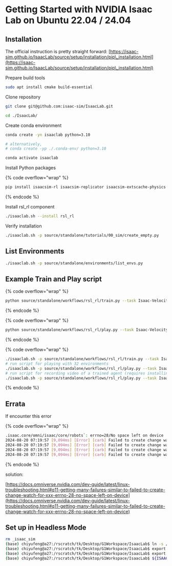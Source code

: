 # Getting Started with NVIDIA Isaac Lab on Ubuntu 22.04 / 24.04



## Installation

The official instruction is pretty straight forward: [https://isaac-sim.github.io/IsaacLab/source/setup/installation/pip\_installation.html](https://isaac-sim.github.io/IsaacLab/source/setup/installation/pip\_installation.html)



Prepare build tools

```bash
sudo apt install cmake build-essential
```



Clone repository

```bash
git clone git@github.com:isaac-sim/IsaacLab.git
```

```bash
cd ./IsaacLab/
```



Create conda environment

```bash
conda create -yn isaaclab python=3.10

# alternatively,
# conda create -yp ./.conda-env/ python=3.10
```

```bash
conda activate isaaclab
```



Install Python packages

{% code overflow="wrap" %}
```bash
pip install isaacsim-rl isaacsim-replicator isaacsim-extscache-physics isaacsim-extscache-kit-sdk isaacsim-extscache-kit isaacsim-app --extra-index-url https://pypi.nvidia.com
```
{% endcode %}



Install rsl\_rl component

```bash
./isaaclab.sh --install rsl_rl
```



Verify installation

```bash
./isaaclab.sh -p source/standalone/tutorials/00_sim/create_empty.py
```



## List Environments

```bash
./isaaclab.sh -p source/standalone/environments/list_envs.py
```



## Example Train and Play script

{% code overflow="wrap" %}
```bash
python source/standalone/workflows/rsl_rl/train.py --task Isaac-Velocity-Flat-G1-v0 --run_name example_run
```
{% endcode %}



{% code overflow="wrap" %}
```bash
python source/standalone/workflows/rsl_rl/play.py --task Isaac-Velocity-Flat-G1-v0 --num_envs 4
```
{% endcode %}



{% code overflow="wrap" %}
```bash
./isaaclab.sh -p source/standalone/workflows/rsl_rl/train.py --task Isaac-Reach-Franka-v0 --headless
# run script for playing with 32 environments
./isaaclab.sh -p source/standalone/workflows/rsl_rl/play.py --task Isaac-Reach-Franka-v0 --num_envs 32 --load_run run_folder_name --checkpoint model.pt
# run script for recording video of a trained agent (requires installing `ffmpeg`)
./isaaclab.sh -p source/standalone/workflows/rsl_rl/play.py --task Isaac-Reach-Franka-v0 --headless --video --video_length 200
```
{% endcode %}





## Errata

If encounter this error

{% code overflow="wrap" %}
```bash
.isaac.core/omni/isaac/core/robots`: errno=28/No space left on device
2024-08-20 07:19:57 [9,094ms] [Error] [carb] Failed to create change watch for `/home/tk/Desktop/IsaacLab/.conda-env/lib/python3.10/site-packages/isaacsim/exts/omni.isaac.core/omni/isaac/core/simulation_context`: errno=28/No space left on device
2024-08-20 07:19:57 [9,094ms] [Error] [carb] Failed to create change watch for `/home/tk/Desktop/IsaacLab/.conda-env/lib/python3.10/site-packages/isaacsim/exts/omni.isaac.core/omni/isaac/core/objects`: errno=28/No space left on device
2024-08-20 07:19:57 [9,094ms] [Error] [carb] Failed to create change watch for `/home/tk/Desktop/IsaacLab/.conda-env/lib/python3.10/site-packages/isaacsim/exts/omni.isaac.core/omni/isaac/core/scenes`: errno=28/No space left on device
2024-08-20 07:19:57 [9,094ms] [Error] [carb] Failed to create change watch for `/home/tk/Desktop/IsaacLab/.conda-env/lib/python3.10/site-packages/isaacsim/exts/omni.isaac.core/omni/isaac/core/world`: errno=28/No space left on device
```
{% endcode %}



solution:&#x20;

[https://docs.omniverse.nvidia.com/dev-guide/latest/linux-troubleshooting.html#q11-getting-many-failures-similar-to-failed-to-create-change-watch-for-xxx-errno-28-no-space-left-on-device](https://docs.omniverse.nvidia.com/dev-guide/latest/linux-troubleshooting.html#q11-getting-many-failures-similar-to-failed-to-create-change-watch-for-xxx-errno-28-no-space-left-on-device)



## Set up in Headless Mode



```bash
rm _isaac_sim
(base) chiyufeng@a27:/rscratch/tk/Desktop/G1Workspace/IsaacLab$ ln -s /rscratch/tk/Documents/isaac-sim-4.1.0 _isaac_sim
(base) chiyufeng@a27:/rscratch/tk/Desktop/G1Workspace/IsaacLab$ export ISAACSIM_PATH="/rscratch/tk/Documents/isaac-sim-4.1.0"
(base) chiyufeng@a27:/rscratch/tk/Desktop/G1Workspace/IsaacLab$ export ISAACSIM_PYTHON_EXE="${ISAACSIM_PATH}/python.sh"
(base) chiyufeng@a27:/rscratch/tk/Desktop/G1Workspace/IsaacLab$ ${ISAACSIM_PYTHON_EXE} -c "print('Isaac Sim configuration is now complete.')"
```












